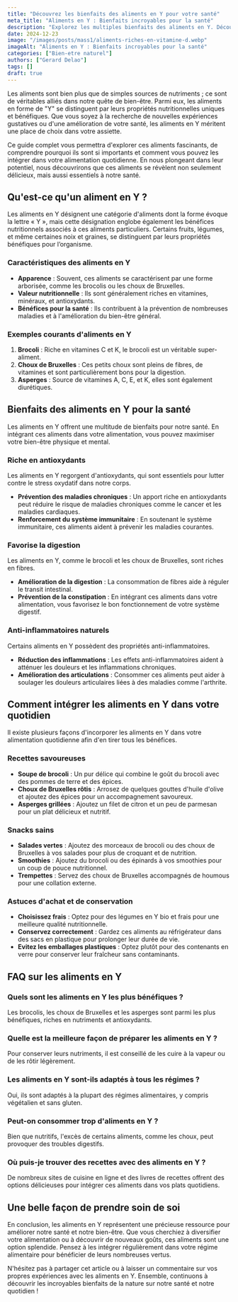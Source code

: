 ```yaml
---
title: "Découvrez les bienfaits des aliments en Y pour votre santé"
meta_title: "Aliments en Y : Bienfaits incroyables pour la santé"
description: "Explorez les multiples bienfaits des aliments en Y. Découvrez comment intégrer ces super-aliments à votre alimentation pour un bien-être optimal."
date: 2024-12-23
image: "/images/posts/mass1/aliments-riches-en-vitamine-d.webp"
imageAlt: "Aliments en Y : Bienfaits incroyables pour la santé"
categories: ["Bien-etre naturel"]
authors: ["Gerard Delao"]
tags: []
draft: true
---
```



Les aliments sont bien plus que de simples sources de nutriments ; ce sont de véritables alliés dans notre quête de bien-être. Parmi eux, les aliments en forme de "Y" se distinguent par leurs propriétés nutritionnelles uniques et bénéfiques. Que vous soyez à la recherche de nouvelles expériences gustatives ou d'une amélioration de votre santé, les aliments en Y méritent une place de choix dans votre assiette. 

Ce guide complet vous permettra d'explorer ces aliments fascinants, de comprendre pourquoi ils sont si importants et comment vous pouvez les intégrer dans votre alimentation quotidienne. En nous plongeant dans leur potentiel, nous découvrirons que ces aliments se révèlent non seulement délicieux, mais aussi essentiels à notre santé.

## Qu'est-ce qu'un aliment en Y ?

Les aliments en Y désignent une catégorie d'aliments dont la forme évoque la lettre « Y », mais cette désignation englobe également les bénéfices nutritionnels associés à ces aliments particuliers. Certains fruits, légumes, et même certaines noix et graines, se distinguent par leurs propriétés bénéfiques pour l’organisme.

### Caractéristiques des aliments en Y 

- **Apparence** : Souvent, ces aliments se caractérisent par une forme arborisée, comme les brocolis ou les choux de Bruxelles.
- **Valeur nutritionnelle** : Ils sont généralement riches en vitamines, minéraux, et antioxydants.
- **Bénéfices pour la santé** : Ils contribuent à la prévention de nombreuses maladies et à l'amélioration du bien-être général.

### Exemples courants d'aliments en Y

1. **Brocoli** : Riche en vitamines C et K, le brocoli est un véritable super-aliment.
2. **Choux de Bruxelles** : Ces petits choux sont pleins de fibres, de vitamines et sont particulièrement bons pour la digestion.
3. **Asperges** : Source de vitamines A, C, E, et K, elles sont également diurétiques.

## Bienfaits des aliments en Y pour la santé

Les aliments en Y offrent une multitude de bienfaits pour notre santé. En intégrant ces aliments dans votre alimentation, vous pouvez maximiser votre bien-être physique et mental. 

### Riche en antioxydants

Les aliments en Y regorgent d'antioxydants, qui sont essentiels pour lutter contre le stress oxydatif dans notre corps. 

- **Prévention des maladies chroniques** : Un apport riche en antioxydants peut réduire le risque de maladies chroniques comme le cancer et les maladies cardiaques.
- **Renforcement du système immunitaire** : En soutenant le système immunitaire, ces aliments aident à prévenir les maladies courantes.

### Favorise la digestion

Les aliments en Y, comme le brocoli et les choux de Bruxelles, sont riches en fibres.

- **Amélioration de la digestion** : La consommation de fibres aide à réguler le transit intestinal.
- **Prévention de la constipation** : En intégrant ces aliments dans votre alimentation, vous favorisez le bon fonctionnement de votre système digestif.

### Anti-inflammatoires naturels

Certains aliments en Y possèdent des propriétés anti-inflammatoires.

- **Réduction des inflammations** : Les effets anti-inflammatoires aident à atténuer les douleurs et les inflammations chroniques.
- **Amélioration des articulations** : Consommer ces aliments peut aider à soulager les douleurs articulaires liées à des maladies comme l'arthrite.

## Comment intégrer les aliments en Y dans votre quotidien

Il existe plusieurs façons d'incorporer les aliments en Y dans votre alimentation quotidienne afin d'en tirer tous les bénéfices.

### Recettes savoureuses

- **Soupe de brocoli** : Un pur délice qui combine le goût du brocoli avec des pommes de terre et des épices.
- **Choux de Bruxelles rôtis** : Arrosez de quelques gouttes d'huile d'olive et ajoutez des épices pour un accompagnement savoureux.
- **Asperges grillées** : Ajoutez un filet de citron et un peu de parmesan pour un plat délicieux et nutritif.

### Snacks sains

- **Salades vertes** : Ajoutez des morceaux de brocoli ou des choux de Bruxelles à vos salades pour plus de croquant et de nutrition.
- **Smoothies** : Ajoutez du brocoli ou des épinards à vos smoothies pour un coup de pouce nutritionnel.
- **Trempettes** : Servez des choux de Bruxelles accompagnés de houmous pour une collation externe.

### Astuces d'achat et de conservation

- **Choisissez frais** : Optez pour des légumes en Y bio et frais pour une meilleure qualité nutritionnelle.
- **Conservez correctement** : Gardez ces aliments au réfrigérateur dans des sacs en plastique pour prolonger leur durée de vie.
- **Evitez les emballages plastiques** : Optez plutôt pour des contenants en verre pour conserver leur fraîcheur sans contaminants.

## FAQ sur les aliments en Y

### Quels sont les aliments en Y les plus bénéfiques ?
Les brocolis, les choux de Bruxelles et les asperges sont parmi les plus bénéfiques, riches en nutriments et antioxydants.

### Quelle est la meilleure façon de préparer les aliments en Y ?
Pour conserver leurs nutriments, il est conseillé de les cuire à la vapeur ou de les rôtir légèrement.

### Les aliments en Y sont-ils adaptés à tous les régimes ?
Oui, ils sont adaptés à la plupart des régimes alimentaires, y compris végétalien et sans gluten.

### Peut-on consommer trop d'aliments en Y ?
Bien que nutritifs, l'excès de certains aliments, comme les choux, peut provoquer des troubles digestifs.

### Où puis-je trouver des recettes avec des aliments en Y ?
De nombreux sites de cuisine en ligne et des livres de recettes offrent des options délicieuses pour intégrer ces aliments dans vos plats quotidiens.

## Une belle façon de prendre soin de soi

En conclusion, les aliments en Y représentent une précieuse ressource pour améliorer notre santé et notre bien-être. Que vous cherchiez à diversifier votre alimentation ou à découvrir de nouveaux goûts, ces aliments sont une option splendide. Pensez à les intégrer régulièrement dans votre régime alimentaire pour bénéficier de leurs nombreuses vertus. 

N'hésitez pas à partager cet article ou à laisser un commentaire sur vos propres expériences avec les aliments en Y. Ensemble, continuons à découvrir les incroyables bienfaits de la nature sur notre santé et notre quotidien !


